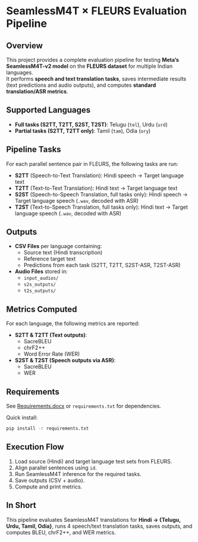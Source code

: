 # SeamlessM4T × FLEURS Evaluation Pipeline

## Overview
This project provides a complete evaluation pipeline for testing **Meta’s SeamlessM4T-v2 model** on the **FLEURS dataset** for multiple Indian languages.  
It performs **speech and text translation tasks**, saves intermediate results (text predictions and audio outputs), and computes **standard translation/ASR metrics**.

## Supported Languages
- **Full tasks (S2TT, T2TT, S2ST, T2ST)**: Telugu (`tel`), Urdu (`urd`)
- **Partial tasks (S2TT, T2TT only)**: Tamil (`tam`), Odia (`ory`)

## Pipeline Tasks
For each parallel sentence pair in FLEURS, the following tasks are run:
- **S2TT** (Speech-to-Text Translation): Hindi speech → Target language text  
- **T2TT** (Text-to-Text Translation): Hindi text → Target language text  
- **S2ST** (Speech-to-Speech Translation, full tasks only): Hindi speech → Target language speech (`.wav`, decoded with ASR)  
- **T2ST** (Text-to-Speech Translation, full tasks only): Hindi text → Target language speech (`.wav`, decoded with ASR)  

## Outputs
- **CSV Files** per language containing:
  - Source text (Hindi transcription)
  - Reference target text
  - Predictions from each task (S2TT, T2TT, S2ST-ASR, T2ST-ASR)
- **Audio Files** stored in:
  - `input_audios/`
  - `s2s_outputs/`
  - `t2s_outputs/`

## Metrics Computed
For each language, the following metrics are reported:
- **S2TT & T2TT (Text outputs)**:
  - SacreBLEU
  - chrF2++
  - Word Error Rate (WER)
- **S2ST & T2ST (Speech outputs via ASR)**:
  - SacreBLEU
  - WER

## Requirements
See [Requirements.docx](Requirements.docx) or `requirements.txt` for dependencies.

Quick install:
```bash
pip install -r requirements.txt
```

## Execution Flow
1. Load source (Hindi) and target language test sets from FLEURS.  
2. Align parallel sentences using `id`.  
3. Run SeamlessM4T inference for the required tasks.  
4. Save outputs (CSV + audio).  
5. Compute and print metrics.  

## In Short
This pipeline evaluates SeamlessM4T translations for **Hindi → {Telugu, Urdu, Tamil, Odia}**, runs 4 speech/text translation tasks, saves outputs, and computes BLEU, chrF2++, and WER metrics.
